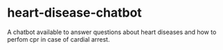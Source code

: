 # heart-disease-chatbot
A chatbot available to answer questions about heart diseases and how to perfom cpr in case of cardial arrest.  
